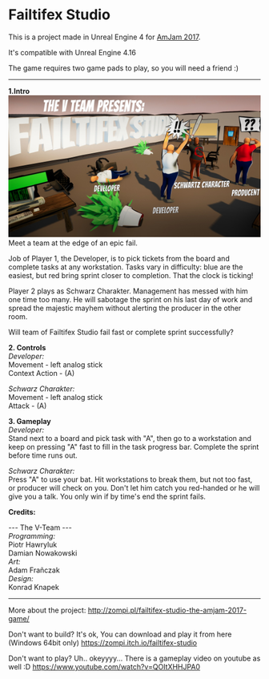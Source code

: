 # Failtifex Studio

This is a project made in Unreal Engine 4 for [AmJam 2017](https://amjam.artifexmundi.com/poprzednie/amjam-2017/).

It's compatible with Unreal Engine 4.16

The game requires two game pads to play, so you will need a friend :)

----

**1.Intro**  
![](screen.jpg)  
Meet a team at the edge of an epic fail.  

Job of Player 1, the Developer, is to pick tickets from the board and complete tasks at any workstation. Tasks vary in difficulty: blue are the easiest, but red bring sprint closer to completion. That the clock is ticking!  

Player 2 plays as Schwarz Charakter. Management has messed with him one time too many. He will sabotage the sprint on his last day of work and spread the majestic mayhem without alerting the producer in the other room.  

Will team of Failtifex Studio fail fast or complete sprint successfully?  

**2. Controls**  
*Developer:*  
Movement - left analog stick  
Context Action - (A)  

*Schwarz Charakter:*  
Movement 			- left analog stick  
Attack				- (A)  

**3. Gameplay**  
*Developer:*  
Stand next to a board and pick task with "A", then go to a workstation and keep on pressing "A" fast to fill in the task progress bar. Complete the sprint before time runs out.  
	
*Schwarz Charakter:*  
Press "A" to use your bat. Hit workstations to break them, but not too fast, or producer will check on you. Don't let him catch you red-handed or he will give you a talk. You only win if by time's end the sprint fails.  

**Credits:**

--- The V-Team ---  
*Programming:*  
Piotr Hawryluk  
Damian Nowakowski  
*Art:*  
Adam Frañczak  
*Design:*  
Konrad Knapek  

----

More about the project: http://zompi.pl/failtifex-studio-the-amjam-2017-game/

Don't want to build? It's ok, You can download and play it from here (Windows 64bit only) https://zompi.itch.io/failtifex-studio

Don't want to play? Uh.. okeyyyy... There is a gameplay video on youtube as well :D https://www.youtube.com/watch?v=QOItXHHJPA0

